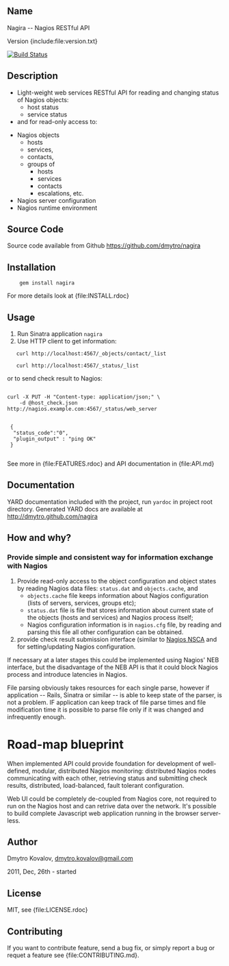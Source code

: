 ## Name

Nagira -- Nagios RESTful API

Version {include:file:version.txt}

[![Build Status](https://travis-ci.org/dmytro/nagira.png)](https://travis-ci.org/dmytro/nagira)

## Description

- Light-weight web services RESTful API for reading and changing status of Nagios objects:
  - host status 
  - service status
- and for read-only access to:
* Nagios objects 
  - hosts
  - services, 
  - contacts, 
  - groups of 
      - hosts
      - services
      - contacts
      - escalations, etc.
* Nagios server configuration
* Nagios runtime environment


## Source Code

Source code available from Github https://github.com/dmytro/nagira

## Installation

```
    gem install nagira
```    

For more details look at {file:INSTALL.rdoc}

## Usage

1. Run Sinatra application `nagira`
2. Use HTTP client to get information:

```
   curl http://localhost:4567/_objects/contact/_list
   
   curl http://localhost:4567/_status/_list
```

or to send check result to Nagios:

```shell

curl -X PUT -H "Content-type: application/json;" \
    -d @host_check.json http://nagios.example.com:4567/_status/web_server
    

 {
  "status_code":"0",
  "plugin_output" : "ping OK"
 }
 
```    
    
See more in {file:FEATURES.rdoc} and API documentation in {file:API.md}

## Documentation

YARD documentation included with the project, run `yardoc` in project root directory. Generated YARD docs are available at http://dmytro.github.com/nagira

## How and why?

### Provide simple and consistent way for information exchange with Nagios

1. Provide read-only access to the object configuration and object states by reading Nagios data files: `status.dat` and `objects.cache`, and 
   * `objects.cache` file keeps information about Nagios configuration (lists of servers, services, groups etc);
   * `status.dat` file is file that stores information about current state of the objects (hosts and services) and Nagios process itself;
   * Nagios configuration information is in `nagios.cfg` file, by reading and parsing this file all other configuration can be obtained. 
1. provide check result submission interface (similar to [Nagios NSCA](http://nagios.sourceforge.net/docs/3_0/addons.html) and for setting/updating Nagios configuration.


If necessary at a later stages this could be implemented using Nagios' NEB interface, but the disadvantage of the NEB API is that it could block Nagios process and introduce latencies in Nagios.

File parsing obviously takes resources for each single parse, however if application -- Rails, Sinatra or similar -- is able to keep state of the parser, is not a problem. IF application can keep track of file parse times and file modification time it is possible to parse file only if it was changed and infrequently enough.

# Road-map blueprint

When implemented API could provide foundation for development of well-defined, modular, distributed Nagios monitoring: distributed Nagios nodes communicating with each other, retrieving status and submitting check results, distributed, load-balanced, fault tolerant configuration.

Web UI could be completely de-coupled from Nagios core, not required to run on the Nagios host and can retrive data over the network. It's possible to build complete Javascript web application running in the browser server-less.

## Author

Dmytro Kovalov, dmytro.kovalov@gmail.com

2011, Dec, 26th  - started

## License

MIT, see {file:LICENSE.rdoc}

## Contributing

If you want to contribute feature, send a bug fix, or simply report a bug or requet a feature see {file:CONTRIBUTING.md}. 
